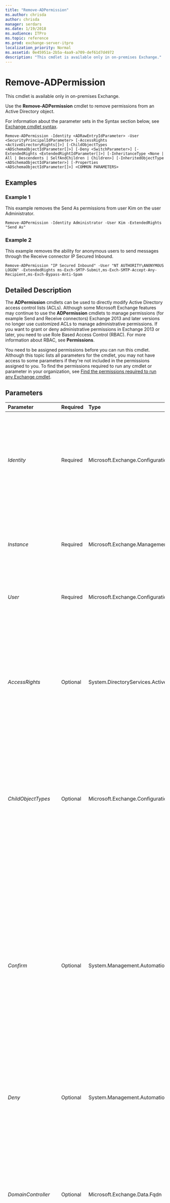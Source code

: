 ```yaml
---
title: "Remove-ADPermission"
ms.author: chrisda
author: chrisda
manager: serdars
ms.date: 1/19/2018
ms.audience: ITPro
ms.topic: reference
ms.prod: exchange-server-itpro
localization_priority: Normal
ms.assetid: 0e45951a-2b5a-4aa9-a709-def61d7d4972
description: "This cmdlet is available only in on-premises Exchange."
---
```


# Remove-ADPermission

This cmdlet is available only in on-premises Exchange. 
  
Use the **Remove-ADPermission** cmdlet to remove permissions from an Active Directory object.
  
For information about the parameter sets in the Syntax section below, see [Exchange cmdlet syntax](https://technet.microsoft.com/library/bb123552.aspx). 
  
```
Remove-ADPermission -Identity <ADRawEntryIdParameter> -User <SecurityPrincipalIdParameter> [-AccessRights <ActiveDirectoryRights[]>] [-ChildObjectTypes <ADSchemaObjectIdParameter[]>] [-Deny <SwitchParameter>] [-ExtendedRights <ExtendedRightIdParameter[]>] [-InheritanceType <None | All | Descendents | SelfAndChildren | Children>] [-InheritedObjectType <ADSchemaObjectIdParameter>] [-Properties <ADSchemaObjectIdParameter[]>] <COMMON PARAMETERS>

```

## Examples
<a name="Examples"> </a>

### Example 1

This example removes the Send As permissions from user Kim on the user Administrator.
  
```
Remove-ADPermission -Identity Administrator -User Kim -ExtendedRights "Send As"
```

### Example 2

This example removes the ability for anonymous users to send messages through the Receive connector IP Secured Inbound.
  
```
Remove-ADPermission "IP Secured Inbound" -User "NT AUTHORITY\ANONYMOUS LOGON" -ExtendedRights ms-Exch-SMTP-Submit,ms-Exch-SMTP-Accept-Any-Recipient,ms-Exch-Bypass-Anti-Spam
```

## Detailed Description
<a name="DetailedDescription"> </a>

The **ADPermission** cmdlets can be used to directly modify Active Directory access control lists (ACLs). Although some Microsoft Exchange features may continue to use the **ADPermission** cmdlets to manage permissions (for example Send and Receive connectors) Exchange 2013 and later versions no longer use customized ACLs to manage administrative permissions. If you want to grant or deny administrative permissions in Exchange 2013 or later, you need to use Role Based Access Control (RBAC). For more information about RBAC, see **Permissions**. 
  
You need to be assigned permissions before you can run this cmdlet. Although this topic lists all parameters for the cmdlet, you may not have access to some parameters if they're not included in the permissions assigned to you. To find the permissions required to run any cmdlet or parameter in your organization, see [Find the permissions required to run any Exchange cmdlet](https://technet.microsoft.com/library/mt432940.aspx).
  
## Parameters
<a name="DetailedDescription"> </a>

|**Parameter**|**Required**|**Type**|**Description**|
|:-----|:-----|:-----|:-----|
| _Identity_ <br/> |Required  <br/> |Microsoft.Exchange.Configuration.Tasks.ADRawEntryIdParameter  <br/> |The _Identity_ parameter specifies the object from which the permission should be removed. <br/> You can specify either the distinguished name (DN) of the object or the object's name if it's unique. If the DN or name contains spaces, enclose the name in quotation marks (").  <br/> |
| _Instance_ <br/> |Required  <br/> |Microsoft.Exchange.Management.RecipientTasks.ADAcePresentationObject  <br/> |The _Instance_ parameter enables you to pass an entire object to the command to be processed. It's mainly used in scripts where an entire object must be passed to the command. <br/> |
| _User_ <br/> |Required  <br/> |Microsoft.Exchange.Configuration.Tasks.SecurityPrincipalIdParameter  <br/> |The _User_ parameter specifies the user object that will have permissions removed. <br/> |
| _AccessRights_ <br/> |Optional  <br/> |System.DirectoryServices.ActiveDirectoryRights[]  <br/> | The _AccessRights_ parameter specifies the rights needed to perform the operation. Valid values include: <br/>  `CreateChild` <br/>  `DeleteChild` <br/>  `ListChildren` <br/>  `Self` <br/>  `ReadProperty` <br/>  `WriteProperty` <br/>  `DeleteTree` <br/>  `ListObject` <br/>  `ExtendedRight` <br/>  `Delete` <br/>  `ReadControl` <br/>  `GenericExecute` <br/>  `GenericWrite` <br/>  `GenericRead` <br/>  `WriteDacl` <br/>  `WriteOwner` <br/>  `GenericAll` <br/>  `Synchronize` <br/>  `AccessSystemSecurity` <br/> |
| _ChildObjectTypes_ <br/> |Optional  <br/> |Microsoft.Exchange.Configuration.Tasks.ADSchemaObjectIdParameter[]  <br/> |The _ChildObjectTypes_ parameter specifies what type of object the permission should be removed from. <br/> The _ChildObjectTypes_ parameter can only be used if the _AccessRights_ parameter is set to `CreateChild` or `DeleteChild`.  <br/> |
| _Confirm_ <br/> |Optional  <br/> |System.Management.Automation.SwitchParameter  <br/> | The _Confirm_ switch specifies whether to show or hide the confirmation prompt. How this switch affects the cmdlet depends on if the cmdlet requires confirmation before proceeding. <br/>  Destructive cmdlets (for example, **Remove-\*** cmdlets) have a built-in pause that forces you to acknowledge the command before proceeding. For these cmdlets, you can skip the confirmation prompt by using this exact syntax: `-Confirm:$false`.  <br/>  Most other cmdlets (for example, **New-\*** and **Set-\*** cmdlets) don't have a built-in pause. For these cmdlets, specifying the _Confirm_ switch without a value introduces a pause that forces you acknowledge the command before proceeding. <br/> |
| _Deny_ <br/> |Optional  <br/> |System.Management.Automation.SwitchParameter  <br/> |The _Deny_ switch specifies whether the permission to remove is a deny permission. <br/> |
| _DomainController_ <br/> |Optional  <br/> |Microsoft.Exchange.Data.Fqdn  <br/> |The _DomainController_ parameter specifies the domain controller that's used by this cmdlet to read data from or write data to Active Directory. You identify the domain controller by its fully qualified domain name (FQDN). For example, `dc01.contoso.com`.  <br/> The _DomainController_ parameter isn't supported on Edge Transport servers. An Edge Transport server uses the local instance of Active Directory Lightweight Directory Services (AD LDS) to read and write data. <br/> |
| _ExtendedRights_ <br/> |Optional  <br/> |Microsoft.Exchange.Configuration.Tasks.ExtendedRightIdParameter[]  <br/> |The _ExtendedRights_ parameter specifies the extended rights to remove. <br/> |
| _InheritanceType_ <br/> |Optional  <br/> |System.DirectoryServices.ActiveDirectorySecurityInheritance  <br/> |The _InheritanceType_ parameter specifies whether permissions are inherited. <br/> |
| _InheritedObjectType_ <br/> |Optional  <br/> |Microsoft.Exchange.Configuration.Tasks.ADSchemaObjectIdParameter  <br/> |The _InheritedObjectType_ parameter specifies what kind of object inherits this access control entry (ACE). <br/> |
| _Properties_ <br/> |Optional  <br/> |Microsoft.Exchange.Configuration.Tasks.ADSchemaObjectIdParameter[]  <br/> |The _Properties_ parameter specifies what properties the object contains. <br/> The _Properties_ parameter can only be used if the _AccessRights_ parameter is set to `ReadProperty`,  `WriteProperty`, or  `Self`.  <br/> |
| _WhatIf_ <br/> |Optional  <br/> |System.Management.Automation.SwitchParameter  <br/> |The _WhatIf_ switch simulates the actions of the command. You can use this switch to view the changes that would occur without actually applying those changes. You don't need to specify a value with this switch. <br/> |
   
## Input Types
<a name="InputTypes"> </a>

To see the input types that this cmdlet accepts, see [Cmdlet Input and Output Types](http://go.microsoft.com/fwlink/p/?linkId=616387). If the Input Type field for a cmdlet is blank, the cmdlet doesn't accept input data. 
  
## Return Types
<a name="ReturnTypes"> </a>

To see the return types, which are also known as output types, that this cmdlet accepts, see [Cmdlet Input and Output Types](http://go.microsoft.com/fwlink/p/?linkId=616387). If the Output Type field is blank, the cmdlet doesn't return data. 
  

